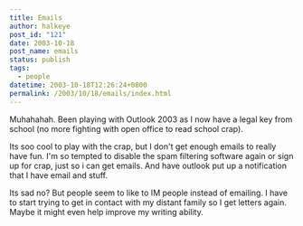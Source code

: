 ```yaml
---
title: Emails
author: halkeye
post_id: "121"
date: 2003-10-18
post_name: emails
status: publish
tags:
  - people
datetime: 2003-10-18T12:26:24+0800
permalink: /2003/10/18/emails/index.html
---
```


Muhahahah. Been playing with Outlook 2003 as I now have a legal key from school (no more fighting with open office to read school crap).

Its soo cool to play with the crap, but I don't get enough emails to really have fun. I'm so tempted to disable the spam filtering software again or sign up for crap, just so i can get emails. And have outlook put up a notification that I have email and stuff.

Its sad no? But people seem to like to IM people instead of emailing. I have to start trying to get in contact with my distant family so I get letters again. Maybe it might even help improve my writing ability.
